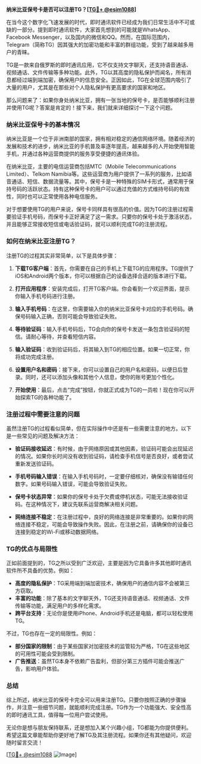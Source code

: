 **纳米比亚保号卡是否可以注册TG？[[TG💪+ @esim1088](https://t.me/s/esim1088)]**

在当今这个数字化飞速发展的时代，即时通讯软件已经成为我们日常生活中不可或缺的一部分。提到即时通讯软件，大家首先想到的可能就是WhatsApp、Facebook Messenger，以及国内的微信和QQ。然而，在国际范围内，Telegram（简称TG）因其强大的加密功能和丰富的群组功能，受到了越来越多用户的青睐。

TG是一款来自俄罗斯的即时通讯应用，它不仅支持文字聊天，还支持语音通话、视频通话、文件传输等多种功能。此外，TG以其高度的隐私保护而闻名，所有消息都经过端到端加密，确保用户的信息安全。正因如此，TG在全球范围内吸引了大量的用户，尤其是在那些对个人隐私保护有更高要求的国家和地区。

那么问题来了：如果你身处纳米比亚，拥有一张当地的保号卡，是否能够顺利注册并使用TG呢？答案是肯定的！接下来，我们就来详细探讨一下这个问题。

### 纳米比亚保号卡的基本情况

纳米比亚是一个位于非洲南部的国家，拥有相对稳定的通信网络环境。随着经济的发展和技术的进步，纳米比亚的手机普及率逐年提高，越来越多的人开始使用智能手机，并通过各种运营商提供的服务享受便捷的通讯体验。

在纳米比亚，主要的电信运营商包括MTC（Mobile Telecommunications Limited）、Telkom Namibia等。这些运营商为用户提供了一系列的服务，比如语音通话、短信、数据流量等。其中，保号卡是一种特殊的SIM卡形式，通常用于保持号码的活跃状态。持有这种保号卡的用户可以通过充值的方式维持号码的有效性，同时也可以正常使用各种电信服务。

对于想要使用TG的用户来说，保号卡同样具有很高的价值。因为TG的注册过程需要验证手机号码，而保号卡正好满足了这一需求。只要你的保号卡处于激活状态，并且能够正常接收短信或电话验证码，就可以顺利完成TG的注册流程。

### 如何在纳米比亚注册TG？

注册TG的过程其实非常简单，以下是具体步骤：

1. **下载TG客户端**：首先，你需要在自己的手机上下载TG的应用程序。TG提供了iOS和Android两个版本，你可以根据自己的设备选择合适的版本进行下载。

2. **打开应用程序**：安装完成后，打开TG客户端。你会看到一个欢迎界面，提示你输入手机号码进行注册。

3. **输入手机号码**：在这里，你需要输入你的纳米比亚保号卡对应的手机号码。确保号码输入正确，否则可能会导致验证失败。

4. **等待验证码**：输入手机号码后，TG会向你的保号卡发送一条包含验证码的短信。请耐心等待，并查看短信内容。

5. **输入验证码**：收到验证码后，将其输入到TG的相应位置。如果一切正常，你将成功完成注册。

6. **设置用户名和密码**：接下来，你可以设置自己的用户名和密码，以便日后登录。同时，还可以添加头像和其他个人信息，使你的账号更加个性化。

7. **开始使用**：最后，点击“完成”按钮，你就正式成为TG的一员啦！现在你可以开始探索TG的各种功能了。

### 注册过程中需要注意的问题

虽然注册TG的过程看似简单，但在实际操作中还是有一些需要注意的地方。以下是一些常见的问题及解决方法：

- **验证码接收延迟**：有时候，由于网络原因或其他因素，验证码可能会出现延迟的情况。如果你长时间没有收到验证码，请检查手机信号是否良好，或者尝试重新发送验证码。

- **手机号码输入错误**：在输入手机号码时，一定要仔细核对，确保没有输错任何数字。如果号码输入错误，可能会导致验证失败。

- **保号卡状态异常**：如果你的保号卡处于欠费或停机状态，可能无法接收验证码。在这种情况下，建议先联系运营商解决相关问题。

- **网络连接不稳定**：在注册过程中，良好的网络连接是非常重要的。如果你的网络连接不稳定，可能会导致操作失败。因此，在注册之前，请确保你的设备已连接到稳定的Wi-Fi或移动数据网络。

### TG的优点与局限性

正如前面提到的，TG之所以受到广泛欢迎，主要是因为它具备许多其他即时通讯软件所不具备的优势。例如：

- **高度的隐私保护**：TG采用端到端加密技术，确保用户的通信内容不会被第三方窃取。
- **丰富的功能**：除了基本的文字聊天外，TG还支持语音通话、视频通话、文件传输等功能，满足用户的多样化需求。
- **跨平台支持**：无论你是使用iPhone、Android手机还是电脑，都可以轻松使用TG。

不过，TG也存在一定的局限性。例如：

- **部分国家的限制**：由于某些国家对加密技术的监管较为严格，TG在这些地区的可用性可能会受到限制。
- **广告推送**：虽然TG本身不依赖广告盈利，但部分第三方插件可能会推送广告，影响用户体验。

### 总结

综上所述，纳米比亚的保号卡完全可以用来注册TG。只要你按照正确的步骤操作，并注意一些细节问题，就能顺利完成注册。TG作为一个功能强大、安全性高的即时通讯工具，值得每一位用户尝试使用。

无论你是想与朋友保持联系，还是想加入某个兴趣小组，TG都能为你提供便利。希望这篇文章能帮助你更好地了解TG及其注册流程。如果你还有其他疑问，欢迎随时留言交流！

[[TG💪+ @esim1088](https://t.me/s/esim1088) ![Image](https://i.postimg.cc/4NQfJmqS/Snipaste-2025-05-13-00-14-12.png)]